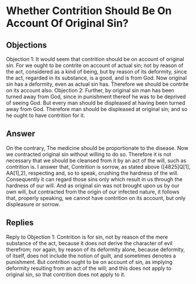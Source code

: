 # Whether Contrition Should Be On Account Of Original Sin?
## Objections
Objection 1: It would seem that contrition should be on account of original sin. For we ought to be contrite on account of actual sin; not by reason of the act, considered as a kind of being, but by reason of its deformity, since the act, regarded in its substance, is a good, and is from God. Now original sin has a deformity, even as actual sin has. Therefore we should be contrite on its account also.
Objection 2: Further, by original sin man has been turned away from God, since in punishment thereof he was to be deprived of seeing God. But every man should be displeased at having been turned away from God. Therefore man should be displeased at original sin; and so he ought to have contrition for it.
## Answer
On the contrary, The medicine should be proportionate to the disease. Now we contracted original sin without willing to do so. Therefore it is not necessary that we should be cleansed from it by an act of the will, such as contrition is.
I answer that, Contrition is sorrow, as stated above ([4825]Q[1], AA[1],2), respecting and, so to speak, crushing the hardness of the will. Consequently it can regard those sins only which result in us through the hardness of our will. And as original sin was not brought upon us by our own will, but contracted from the origin of our infected nature, it follows that, properly speaking, we cannot have contrition on its account, but only displeasure or sorrow.
## Replies
Reply to Objection 1: Contrition is for sin, not by reason of the mere substance of the act, because it does not derive the character of evil therefrom; nor again, by reason of its deformity alone, because deformity, of itself, does not include the notion of guilt, and sometimes denotes a punishment. But contrition ought to be on account of sin, as implying deformity resulting from an act of the will; and this does not apply to original sin, so that contrition does not apply to it.